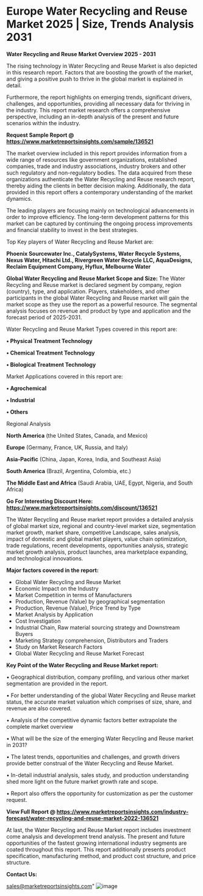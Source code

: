 # Europe Water Recycling and Reuse Market 2025 | Size, Trends Analysis 2031

<Strong> Water Recycling and Reuse Market Overview 2025 - 2031</strong>

The rising technology in Water Recycling and Reuse Market is also depicted in this research report. Factors that are boosting the growth of the market, and giving a positive push to thrive in the global market is explained in detail.

Furthermore, the report highlights on emerging trends, significant drivers, challenges, and opportunities, providing all necessary data for thriving in the industry. This report market research offers a comprehensive perspective, including an in-depth analysis of the present and future scenarios within the industry.

<strong>Request Sample Report @ <a href=https://www.marketreportsinsights.com/sample/136521>https://www.marketreportsinsights.com/sample/136521</a></strong>

The market overview included in this report provides information from a wide range of resources like government organizations, established companies, trade and industry associations, industry brokers and other such regulatory and non-regulatory bodies. The data acquired from these organizations authenticate the Water Recycling and Reuse research report, thereby aiding the clients in better decision making. Additionally, the data provided in this report offers a contemporary understanding of the market dynamics.

The leading players are focusing mainly on technological advancements in order to improve efficiency. The long-term development patterns for this market can be captured by continuing the ongoing process improvements and financial stability to invest in the best strategies.

Top Key players of Water Recycling and Reuse Market are:

<strong>Phoenix Sourcewater Inc., CatalySystems, Water Recycle Systems, Nexus Water, Hitachi Ltd., Rivergreen Water Recycle LLC, AquaDesigns, Reclaim Equipment Company, Hyflux, Melbourne Water</strong>

<strong><b>Global Water Recycling and Reuse Market Scope and Size:</b></strong>
The Water Recycling and Reuse market is declared segment by company, region (country), type, and application. Players, stakeholders, and other participants in the global Water Recycling and Reuse market will gain the market scope as they use the report as a powerful resource. The segmental analysis focuses on revenue and product by type and application and the forecast period of 2025-2031.

Water Recycling and Reuse Market Types covered in this report are:

<strong>• Physical Treatment Technology

• Chemical Treatment Technology

• Biological Treatment Technology</strong>

Market Applications covered in this report are:

<strong>• Agrochemical

• Industrial

• Others</strong> 

Regional Analysis

<strong>North America</strong> (the United States, Canada, and Mexico)

<strong>Europe</strong> (Germany, France, UK, Russia, and Italy)

<strong>Asia-Pacific</strong> (China, Japan, Korea, India, and Southeast Asia)

<strong>South America</strong> (Brazil, Argentina, Colombia, etc.)

<strong>The Middle East and Africa</strong> (Saudi Arabia, UAE, Egypt, Nigeria, and South Africa)

<strong>Go For Interesting Discount Here: <a href=https://www.marketreportsinsights.com/discount/136521>https://www.marketreportsinsights.com/discount/136521</a></strong>

The Water Recycling and Reuse market report provides a detailed analysis of global market size, regional and country-level market size, segmentation market growth, market share, competitive Landscape, sales analysis, impact of domestic and global market players, value chain optimization, trade regulations, recent developments, opportunities analysis, strategic market growth analysis, product launches, area marketplace expanding, and technological innovations.

<strong><b>Major factors covered in the report:</b></strong>
<ul>
  <li>Global Water Recycling and Reuse Market </li>
  <li>Economic Impact on the Industry</li>
  <li>Market Competition in terms of Manufacturers</li>
  <li>Production, Revenue (Value) by geographical segmentation</li>
  <li>Production, Revenue (Value), Price Trend by Type</li>
  <li>Market Analysis by Application</li>
  <li>Cost Investigation</li>
  <li>Industrial Chain, Raw material sourcing strategy and Downstream Buyers</li>
  <li>Marketing Strategy comprehension, Distributors and Traders</li>
  <li>Study on Market Research Factors</li>
  <li>Global Water Recycling and Reuse Market Forecast</li>
</ul>

<strong><b>Key Point of the Water Recycling and Reuse Market report:</b></strong>

• Geographical distribution, company profiling, and various other market segmentation are provided in the report.

• For better understanding of the global Water Recycling and Reuse market status, the accurate market valuation which comprises of size, share, and revenue are also covered.

• Analysis of the competitive dynamic factors better extrapolate the complete market overview

• What will be the size of the emerging Water Recycling and Reuse market in 2031?

• The latest trends, opportunities and challenges, and growth drivers provide better construal of the Water Recycling and Reuse Market.

• In-detail industrial analysis, sales study, and production understanding shed more light on the future market growth rate and scope.

• Report also offers the opportunity for customization as per the customer request.

<strong><b>View Full Report @ <a href=https://www.marketreportsinsights.com/industry-forecast/water-recycling-and-reuse-market-2022-136521>https://www.marketreportsinsights.com/industry-forecast/water-recycling-and-reuse-market-2022-136521</a></b></strong>


At last, the Water Recycling and Reuse Market report includes investment come analysis and development trend analysis. The present and future opportunities of the fastest growing international industry segments are coated throughout this report. This report additionally presents product specification, manufacturing method, and product cost structure, and price structure.

<strong>Contact Us:</strong>

sales@marketreportsinsights.com"
![image](https://github.com/user-attachments/assets/d30080be-16e9-45bf-91ce-3d3770db181e)
